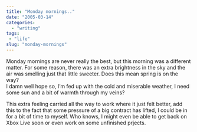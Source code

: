 ```yaml
---
title: "Monday mornings.."
date: "2005-03-14"
categories: 
  - "writing"
tags:
 - "life"
slug: "monday-mornings"
---
```


Monday mornings are never really the best, but this morning was a different matter. For some reason, there was an extra brightness in the sky and the air was smelling just that little sweeter. Does this mean spring is on the way?  
I damn well hope so, I’m fed up with the cold and miserable weather, I need some sun and a bit of warmth through my veins?

This extra feeling carried all the way to work where it just felt better, add this to the fact that some pressure of a big contract has lifted, I could be in for a bit of time to myself. Who knows, I might even be able to get back on Xbox Live soon or even work on some unfinished prjects.
